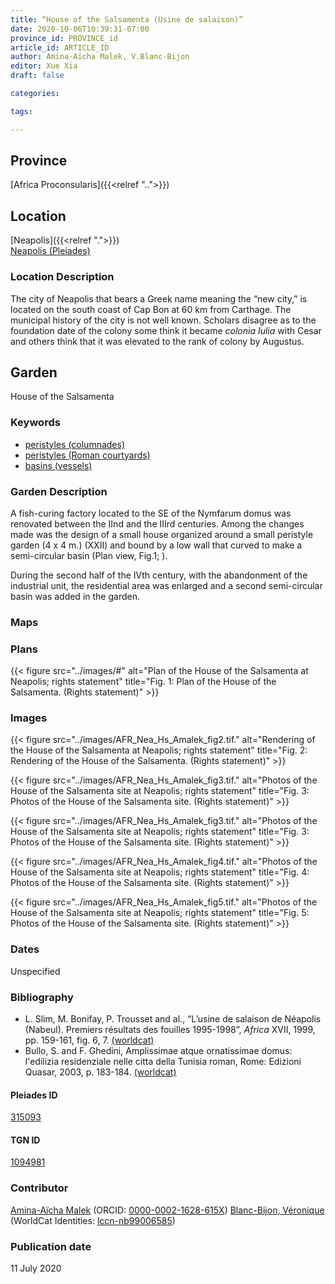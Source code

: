 ```yaml
---
title: “House of the Salsamenta (Usine de salaison)”
date: 2020-10-06T10:39:31-07:00
province_id: PROVINCE_id
article_id: ARTICLE_ID
author: Amina-Aïcha Malek, V.Blanc-Bijon
editor: Xue Xia
draft: false

categories:

tags:

---
```


## Province
[Africa Proconsularis]({{<relref "..">}})

## Location

[Neapolis]({{<relref ".">}}) \
[Neapolis (Pleiades)](https://pleiades.stoa.org/places/315093)

### Location Description

The city of Neapolis that bears a Greek name meaning the “new city,” is located on the south coast of Cap Bon at 60 km from Carthage. The municipal history of the city is not well known. Scholars disagree as to the foundation date of the colony some think it became *colonia Iulia* with Cesar and others think that it was elevated to the rank of colony by Augustus.


<!-- LEAVE THIS BLANK FOR NOW -->

<!--## Sublocation-->

<!--
[AREA WITHIN LOCATION, LIKE “PALATINE HILL”](GEOREFERENCE LINK)
A sublocation is any area larger than an individual garden, but located within a location. I would always try to include a link to a controlled vocabulary here if possible. This ID may well be different from the Garden ID, e.g., Pompeii versus a Garden in one of the houses which has its own Pleiades ID.
-->

<!--### Sublocation Description-->

<!-- DESCRIPTION -->

## Garden
House of the Salsamenta

### Keywords
- [peristyles (columnades)](http://vocab.getty.edu/page/aat/300004029)
- [peristyles (Roman courtyards)](http://vocab.getty.edu/page/aat/300080971)
- [basins (vessels)](http://vocab.getty.edu/page/aat/300045614)

### Garden Description
 A fish-curing factory located to the SE of the Nymfarum domus was renovated between the IInd and the IIIrd centuries. Among the changes made was the design of a small house organized around a small peristyle garden (4 x 4 m.) (XXII) and bound by a low wall that curved to make a semi-circular basin (Plan view, Fig.1; ).

 During the second half of the IVth century, with the abandonment of the industrial unit, the residential area was enlarged and a second semi-circular basin was added in the garden.



### Maps

<!--
{{< figure src="IMG_URL" alt="ALT_TEXT" title="CAPTION" >}}
-->

### Plans
{{< figure src="../images/#" alt="Plan of the House of the Salsamenta at Neapolis; rights statement" title="Fig. 1: Plan of the House of the Salsamenta. (Rights statement)" >}}

<!--
{{< figure src="IMG_URL" alt="ALT_TEXT" title="CAPTION" >}}
-->

### Images

{{< figure src="../images/AFR_Nea_Hs_Amalek_fig2.tif." alt="Rendering of the House of the Salsamenta at Neapolis; rights statement" title="Fig. 2: Rendering of the House of the Salsamenta. (Rights statement)" >}}

{{< figure src="../images/AFR_Nea_Hs_Amalek_fig3.tif." alt="Photos of the House of the Salsamenta site at Neapolis; rights statement" title="Fig. 3: Photos of the House of the Salsamenta site. (Rights statement)" >}}

{{< figure src="../images/AFR_Nea_Hs_Amalek_fig3.tif." alt="Photos of the House of the Salsamenta site at Neapolis; rights statement" title="Fig. 3: Photos of the House of the Salsamenta site. (Rights statement)" >}}

{{< figure src="../images/AFR_Nea_Hs_Amalek_fig4.tif." alt="Photos of the House of the Salsamenta site at Neapolis; rights statement" title="Fig. 4: Photos of the House of the Salsamenta site. (Rights statement)" >}}

{{< figure src="../images/AFR_Nea_Hs_Amalek_fig5.tif." alt="Photos of the House of the Salsamenta site at Neapolis; rights statement" title="Fig. 5: Photos of the House of the Salsamenta site. (Rights statement)" >}}

### Dates
Unspecified

### Bibliography
- L. Slim, M. Bonifay, P. Trousset and al., “L’usine de salaison de Néapolis (Nabeul). Premiers résultats des fouilles 1995-1998”, *Africa* XVII, 1999, pp. 159-161, fig. 6, 7. [(worldcat)](http://www.worldcat.org/oclc/949242827)
- Bullo, S. and F. Ghedini, Amplissimae atque ornatissimae domus: l'edilizia residenziale nelle citta della Tunisia roman, Rome: Edizioni Quasar, 2003, p. 183-184. [(worldcat)](http://www.worldcat.org/oclc/989088620)

<!--#### Periodo ID-->

<!-- [PERIODO_ID](https://pleiades.stoa.org/places/PLEIADES_ID) -->

#### Pleiades ID

[315093](https://pleiades.stoa.org/places/315093)

#### TGN ID
[1094981](http://vocab.getty.edu/page/tgn/1094981)

### Contributor
[Amina-Aïcha Malek](link) (ORCID: [0000-0002-1628-615X](https://orcid.org/0000-0002-1628-615X))
[Blanc-Bijon, Véronique](link) (WorldCat Identities: [lccn-nb99006585](http://www.worldcat.org/identities/lccn-nb99006585/))

### Publication date
11 July 2020

<!--### Related articles-->

<!-- Links to other related articles. Leave blank for now -->
